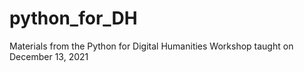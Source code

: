 # python_for_DH
Materials from the Python for Digital Humanities Workshop taught on December 13, 2021
